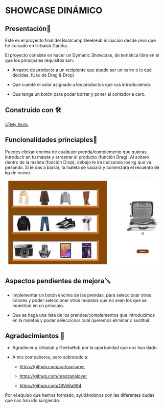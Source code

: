 # SHOWCASE DINÁMICO

## Presentación🚀
Este es el proyecto final del Bootcamp GeekHub iniciación desde cero que he cursado en Urbalab Gandía.

El proyecto consiste en hacer un Dymanic Showcase, de temática libre en el que los principales requisitos son:

* Arrastre de producto a un recipiente que puede ser un carro o lo qué decidas.
(Uso de Drag & Drop)

* Que cuente el valor asignado a los productos que vas introduciendo.

* Que tenga un botón para poder borrar y poner el contador a cero.

## Construido con 🛠️

[![My Skills](https://skillicons.dev/icons?i=js,html,css,git)](https://skillicons.dev)

## Funcionalidades princiaples🧳
Puedes clickar encima de cualquier prenda/complemento que quieras introducir en tu maleta y arrastrar el producto (función Drag). Al soltaro dentro de la maleta (función Drop), debajo te irá indicando los kg que va pesando.
Si le das a borrar, la maleta se vaciará y comenzará el recuento de kg de nuevo.

![image](/img/proyecto%20capturado.png)

## Aspectos pendientes de mejora🪛
* Implementar un botón encima de las prendas, para seleccionar otros colores y poder seleccionar otros modelos que no sean los que se muestran en un principio.

* Que se haga una lista de los prendas/complementos que introducimos en la maletas y poder seleccionar cuál queremos eliminar o sustituir.

## Agradecimientos 🍻

* Agradecer a Urbalab y GeeksHub por la oportunidad que nos han dado.

* A mis compañeros, pero sobretodo a:

  * https://github.com/carlosnsuner
  
  * https://github.com/manzanalover
  
  * https://github.com/OlVeRaS94

Por el equipo que hemos formado, ayudándonos con las diferentes dudas que nos han ido surgiendo.

